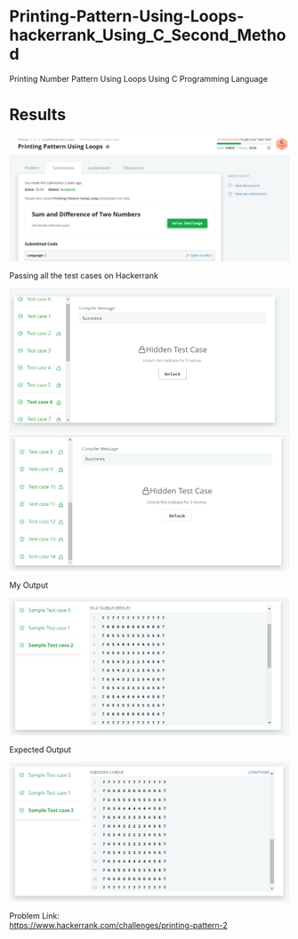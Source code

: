 # Printing-Pattern-Using-Loops-hackerrank_Using_C_Second_Method
Printing Number Pattern Using Loops Using C Programming Language  
  
# Results
  
![alt text](https://github.com/OmarElfatatry/Printing-Pattern-Using-Loops-hackerrank_Using_C-Second-Method/blob/main/01.png?raw=true)  
  
Passing all the test cases on Hackerrank 
  
![alt text](https://github.com/OmarElfatatry/Printing-Pattern-Using-Loops-hackerrank_Using_C-Second-Method/blob/main/02.png?raw=true)  
![alt text](https://github.com/OmarElfatatry/Printing-Pattern-Using-Loops-hackerrank_Using_C-Second-Method/blob/main/03.png?raw=true)  
  
My Output  
  
![alt text](https://github.com/OmarElfatatry/Printing-Pattern-Using-Loops-hackerrank_Using_C-Second-Method/blob/main/04.png?raw=true)  
  
Expected Output  
  
![alt text](https://github.com/OmarElfatatry/Printing-Pattern-Using-Loops-hackerrank_Using_C-Second-Method/blob/main/05.png?raw=true)  
  
  
Problem Link:  
https://www.hackerrank.com/challenges/printing-pattern-2
